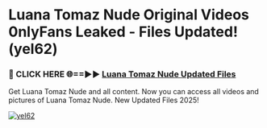 # Luana Tomaz Nude Original Videos 0nlyFans Leaked - Files Updated! (yel62)

<h3>🔴 CLICK HERE 🌐==►► <a href="https://tinyurl.com/52m3yx9h" rel="nofollow">Luana Tomaz Nude Updated Files</a></h3>

Get Luana Tomaz Nude and all content. Now you can access all videos and pictures of Luana Tomaz Nude. New Updated Files 2025!

[![yel62](https://i.imgur.com/TnHtlc8.gif)](https://tinyurl.com/52m3yx9h)
